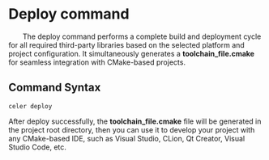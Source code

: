 # Deploy command

&emsp;&emsp;The deploy command performs a complete build and deployment cycle for all required third-party libraries based on the selected platform and project configuration. It simultaneously generates a **toolchain_file.cmake** for seamless integration with CMake-based projects.

## Command Syntax

```shell
celer deploy
```

After deploy successfully, the **toolchain_file.cmake** file will be generated in the project root directory, then you can use it to develop your project with any CMake-based IDE, such as Visual Studio, CLion, Qt Creator, Visual Studio Code, etc.